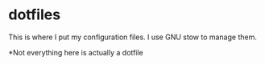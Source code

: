 # dotfiles
This is where I put my configuration files. I use GNU stow to manage them.

*Not everything here is actually a dotfile
